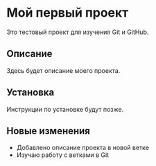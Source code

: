 # Мой первый проект

Это тестовый проект для изучения Git и GitHub.

## Описание
Здесь будет описание моего проекта.

## Установка
Инструкции по установке будут позже.

## Новые изменения
- Добавлено описание проекта в новой ветке
- Изучаю работу с ветками в Git